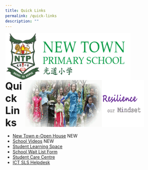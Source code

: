 ```yaml
---
title: Quick Links
permalink: /quick-links
description: ""
---
```

<img src="/images/logosub.png" style="width:400px;height:150px;margin-left:0px;" align="left">

<img src="/images/Header%20GIF.gif" style="width:380px;height:150px;margin-right:60px;" align="right">
<br><br><br><br><br><br>

**<font size="6">Quick Links</font>**

*   [New Town e-Open House](https://sites.google.com/moe.edu.sg/newtowne-openhouse/home) NEW
*   [School Videos](https://moe-newtownpri-staging.netlify.app/accolades/school-videos) NEW
*   [Student Learning Space](https://learning.moe.edu.sg/)
*   [School Wait List Form]([](/files/New%20Town%20Primary%20School%20Wait%20List%20Form.pdf))
*   [Student Care Centre](https://moe-newtownpri-staging.netlify.app/for-parents/resources-for-parents/student-care-centre)
*   [ICT SLS Helpdesk](https://sites.google.com/moe.edu.sg/ntps-ict/ntps-ict/school-based-support)